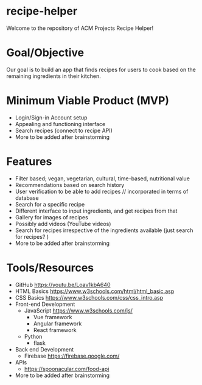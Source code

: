 # recipe-helper
Welcome to the repository of ACM Projects Recipe Helper! 

# Goal/Objective
Our goal is to build an app that finds recipes for users to cook based on the remaining ingredients in their kitchen. 

# Minimum Viable Product (MVP) 
- Login/Sign-in Account setup
- Appealing and functioning interface
- Search recipes (connect to recipe API)
- More to be added after brainstorming

# Features
- Filter based; vegan, vegetarian, cultural, time-based, nutritional value
- Recommendations based on search history
- User verification to be able to add recipes // incorporated in terms of database
- Search for a specific recipe
- Different interface to input ingredients, and get recipes from that
- Gallery for images of recipes
- Possibly add videos (YouTube videos)
- Search for recipes irrespective of the ingredients available (just search for recipes? ) 
- More to be added after brainstorming

# Tools/Resources 
- GitHub  https://youtu.be/Loav1kbA640
- HTML Basics  https://www.w3schools.com/html/html_basic.asp
- CSS Basics   https://www.w3schools.com/css/css_intro.asp
- Front-end Development
  - JavaScript  https://www.w3schools.com/js/
    - Vue framework
    - Angular framework
    - React framework
  - Python
    - flask 
- Back end Development
  - Firebase  https://firebase.google.com/
- APIs
  - https://spoonacular.com/food-api
- More to be added after brainstorming

